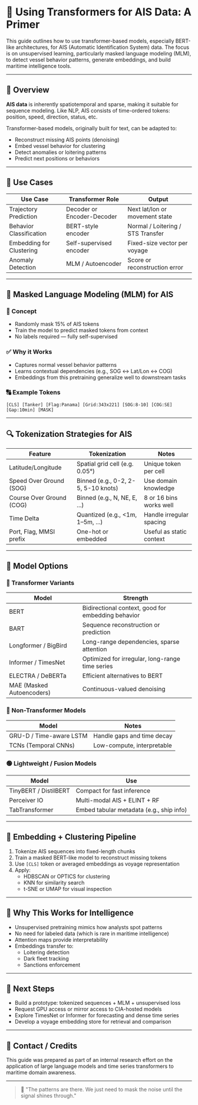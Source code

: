 # 🌊 Using Transformers for AIS Data: A Primer

This guide outlines how to use transformer-based models, especially BERT-like architectures, for AIS (Automatic Identification System) data. The focus is on unsupervised learning, particularly masked language modeling (MLM), to detect vessel behavior patterns, generate embeddings, and build maritime intelligence tools.

---

## 📌 Overview

**AIS data** is inherently spatiotemporal and sparse, making it suitable for sequence modeling. Like NLP, AIS consists of time-ordered tokens: position, speed, direction, status, etc.

Transformer-based models, originally built for text, can be adapted to:

- Reconstruct missing AIS points (denoising)
- Embed vessel behavior for clustering
- Detect anomalies or loitering patterns
- Predict next positions or behaviors

---

## 🚢 Use Cases

| Use Case                 | Transformer Role           | Output                            |
| ------------------------ | -------------------------- | --------------------------------- |
| Trajectory Prediction    | Decoder or Encoder-Decoder | Next lat/lon or movement state    |
| Behavior Classification  | BERT-style encoder         | Normal / Loitering / STS Transfer |
| Embedding for Clustering | Self-supervised encoder    | Fixed-size vector per voyage      |
| Anomaly Detection        | MLM / Autoencoder          | Score or reconstruction error     |

---

## 🧠 Masked Language Modeling (MLM) for AIS

### 🎯 Concept

- Randomly mask 15% of AIS tokens
- Train the model to predict masked tokens from context
- No labels required — fully self-supervised

### ✅ Why it Works

- Captures normal vessel behavior patterns
- Learns contextual dependencies (e.g., SOG ↔ Lat/Lon ↔ COG)
- Embeddings from this pretraining generalize well to downstream tasks

### 🔠 Example Tokens

```text
[CLS] [Tanker] [Flag:Panama] [Grid:343x221] [SOG:8-10] [COG:SE] [Gap:10min] [MASK]
```

---

## 🔍 Tokenization Strategies for AIS

| Feature                  | Tokenization                        | Notes                    |
| ------------------------ | ----------------------------------- | ------------------------ |
| Latitude/Longitude       | Spatial grid cell (e.g. 0.05°)      | Unique token per cell    |
| Speed Over Ground (SOG)  | Binned (e.g., 0-2, 2-5, 5-10 knots) | Use domain knowledge     |
| Course Over Ground (COG) | Binned (e.g., N, NE, E, ...)        | 8 or 16 bins works well  |
| Time Delta               | Quantized (e.g., <1m, 1–5m, ...)    | Handle irregular spacing |
| Port, Flag, MMSI prefix  | One-hot or embedded                 | Useful as static context |

---

## 🧱 Model Options

### 🔷 Transformer Variants

| Model                     | Strength                                           |
| ------------------------- | -------------------------------------------------- |
| BERT                      | Bidirectional context, good for embedding behavior |
| BART                      | Sequence reconstruction or prediction              |
| Longformer / BigBird      | Long-range dependencies, sparse attention          |
| Informer / TimesNet       | Optimized for irregular, long-range time series    |
| ELECTRA / DeBERTa         | Efficient alternatives to BERT                     |
| MAE (Masked Autoencoders) | Continuous-valued denoising                        |

### 🔶 Non-Transformer Models

| Model                   | Notes                      |
| ----------------------- | -------------------------- |
| GRU-D / Time-aware LSTM | Handle gaps and time decay |
| TCNs (Temporal CNNs)    | Low-compute, interpretable |

### 🟢 Lightweight / Fusion Models

| Model                 | Use                                      |
| --------------------- | ---------------------------------------- |
| TinyBERT / DistilBERT | Compact for fast inference               |
| Perceiver IO          | Multi-modal AIS + ELINT + RF             |
| TabTransformer        | Embed tabular metadata (e.g., ship info) |

---

## 🧪 Embedding + Clustering Pipeline

1. Tokenize AIS sequences into fixed-length chunks
2. Train a masked BERT-like model to reconstruct missing tokens
3. Use `[CLS]` token or averaged embeddings as voyage representation
4. Apply:
   - HDBSCAN or OPTICS for clustering
   - KNN for similarity search
   - t-SNE or UMAP for visual inspection

---

## 🧠 Why This Works for Intelligence

- Unsupervised pretraining mimics how analysts spot patterns
- No need for labeled data (which is rare in maritime intelligence)
- Attention maps provide interpretability
- Embeddings transfer to:
  - Loitering detection
  - Dark fleet tracking
  - Sanctions enforcement

---

## 📎 Next Steps

- Build a prototype: tokenized sequences + MLM + unsupervised loss
- Request GPU access or mirror access to CIA-hosted models
- Explore TimesNet or Informer for forecasting and dense time series
- Develop a voyage embedding store for retrieval and comparison

---

## 📨 Contact / Credits

This guide was prepared as part of an internal research effort on the application of large language models and time series transformers to maritime domain awareness.

---

> 🧠 "The patterns are there. We just need to mask the noise until the signal shines through."

